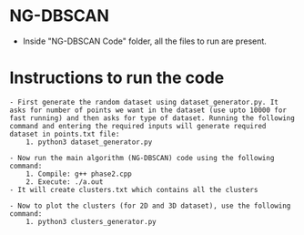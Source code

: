# NG-DBSCAN

- Inside "NG-DBSCAN Code" folder, all the files to run are present.

# Instructions to run the code

	- First generate the random dataset using dataset_generator.py. It asks for number of points we want in the dataset (use upto 10000 for fast running) and then asks for type of dataset. Running the following command and entering the required inputs will generate required dataset in points.txt file:
		1. python3 dataset_generator.py

	- Now run the main algorithm (NG-DBSCAN) code using the following command: 
		1. Compile: g++ phase2.cpp
		2. Execute: ./a.out
	- It will create clusters.txt which contains all the clusters 

	- Now to plot the clusters (for 2D and 3D dataset), use the following command:
		1. python3 clusters_generator.py 

